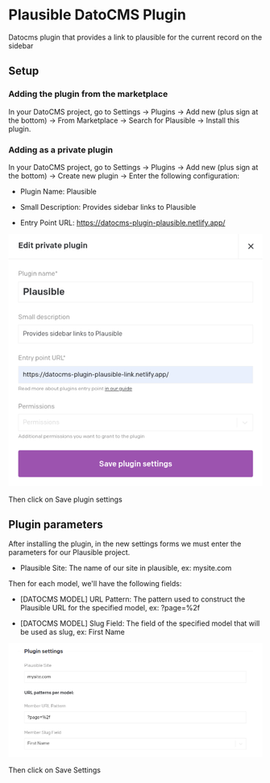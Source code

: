 # Plausible DatoCMS Plugin

Datocms plugin that provides a link to plausible for the current record on the sidebar

## Setup

### Adding the plugin from the marketplace

In your DatoCMS project, go to Settings -> Plugins -> Add new (plus sign at the bottom) -> From Marketplace -> Search for Plausible -> Install this plugin.

### Adding as a private plugin

In your DatoCMS project, go to Settings -> Plugins -> Add new (plus sign at the bottom) -> Create new plugin -> Enter the following configuration:

- Plugin Name: Plausible

- Small Description: Provides sidebar links to Plausible

- Entry Point URL: https://datocms-plugin-plausible.netlify.app/

![Plugin Settings](./docs/plugin-settings-01.png)

Then click on Save plugin settings

## Plugin parameters

After installing the plugin, in the new settings forms we must enter the parameters for our Plausible project.

- Plausible Site: The name of our site in plausible, ex: mysite.com

Then for each model, we'll have the following fields:

- [DATOCMS MODEL] URL Pattern: The pattern used to construct the Plausible URL for the specified model, ex: ?page=%2f

- [DATOCMS MODEL] Slug Field: The field of the specified model that will be used as slug, ex: First Name

![Plugin Parameters](./docs/plugin-settings-02.png)

Then click on Save Settings
